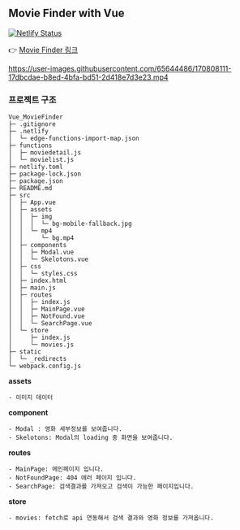 ## Movie Finder with Vue
[![Netlify Status](https://api.netlify.com/api/v1/badges/0e7fb811-cb56-47a7-a641-ba6831e05650/deploy-status)](https://app.netlify.com/sites/fastidious-snickerdoodle-3a9c1c/deploys)

👉 [Movie Finder 링크](https://main--fastidious-snickerdoodle-3a9c1c.netlify.app/)

https://user-images.githubusercontent.com/65644486/170808111-17dbcdae-b8ed-4bfa-bd51-2d418e7d3e23.mp4

### 프로젝트 구조

```
Vue_MovieFinder
├─ .gitignore
├─ .netlify
│  └─ edge-functions-import-map.json
├─ functions
│  ├─ moviedetail.js
│  └─ movielist.js
├─ netlify.toml
├─ package-lock.json
├─ package.json
├─ README.md
├─ src
│  ├─ App.vue
│  ├─ assets
│  │  ├─ img
│  │  │  └─ bg-mobile-fallback.jpg
│  │  └─ mp4
│  │     └─ bg.mp4
│  ├─ components
│  │  ├─ Modal.vue
│  │  └─ Skelotons.vue
│  ├─ css
│  │  └─ styles.css
│  ├─ index.html
│  ├─ main.js
│  ├─ routes
│  │  ├─ index.js
│  │  ├─ MainPage.vue
│  │  ├─ NotFound.vue
│  │  └─ SearchPage.vue
│  └─ store
│     ├─ index.js
│     └─ movies.js
├─ static
│  └─ _redirects
└─ webpack.config.js

```
**assets** 

    - 이미지 데이터 
**component** 

    - Modal : 영화 세부정보를 보여줍니다.
    - Skelotons: Modal의 loading 중 화면을 보여줍니다.
**routes**

    - MainPage: 메인페이지 입니다.
    - NotFoundPage: 404 에러 페이지 입니다.
    - SearchPage: 검색결과를 가져오고 검색이 가능한 페이지입니다.  
**store**

    - movies: fetch로 api 연동해서 검색 결과와 영화 정보를 가져옵니다.

